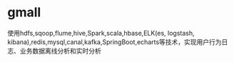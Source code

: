 # gmall
使用hdfs,sqoop,flume,hive,Spark,scala,hbase,ELK(es, logstash, kibana),redis,mysql,canal,kafka,SpringBoot,echarts等技术，实现用户行为日志、业务数据离线分析和实时分析
